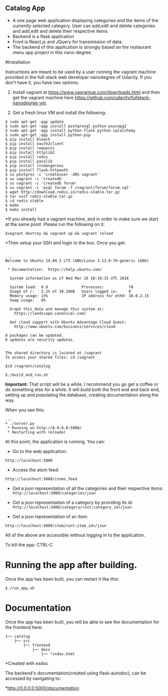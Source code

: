 
## Catalog App

* A one page web application displaying categories and the items of the currently selected category. 
User can add,edit and delete categories and add,edit and delete their respective items.
* Backend is a flask application
* Front is React.js and JQuery for transmission of data.
* The backend of this application is strongly based on the restaurant menu app project in this nano-degree. 

#Installation

Instructions are meant to be used by a user running the vagrant machine provided in the full-stack web developer nanodegree of Udacity.
If you don't have it, you have two options: 
 
 1) Install vagrant at https://www.vagrantup.com/downloads.html and then get the vagrant machine here https://github.com/udacity/fullstack-nanodegree-vm.
 
 2) Get a fresh linux VM and install the following:
 
```
$ sudo apt-get -qqy update
$ sudo apt-get -qqy install postgresql python-psycopg2
$ sudo apt-get -qqy install python-flask python-sqlalchemy
$ sudo apt-get -qqy install python-pip
$ pip install bleach
$ pip install oauth2client
$ pip install requests
$ pip install httplib2
$ pip install redis
$ pip install passlib
$ pip install itsdangerous
$ pip install flask-httpauth
$ su postgres -c 'createuser -dRS vagrant'
$ su vagrant -c 'createdb'
$ su vagrant -c 'createdb forum'
$ su vagrant -c 'psql forum -f /vagrant/forum/forum.sql'
$ wget http://download.redis.io/redis-stable.tar.gz
$ tar xvzf redis-stable.tar.gz
$ cd redis-stable
$ make
$ make install
```

*If you already had a vagrant machine, and in order to make sure we start at the same point. Please run the following on it:

`$vagrant destroy && vagrant up && vagrant reload`

*Then setup your SSH and login to the box. Once you get:

```

...
Welcome to Ubuntu 14.04.3 LTS (GNU/Linux 3.13.0-76-generic i686)

 * Documentation:  https://help.ubuntu.com/

  System information as of Wed Mar 16 18:10:15 UTC 2016

  System load:  0.9               Processes:           78
  Usage of /:   3.2% of 39.34GB   Users logged in:     0
  Memory usage: 15%               IP address for eth0: 10.0.2.15
  Swap usage:   0%

  Graph this data and manage this system at:
    https://landscape.canonical.com/

  Get cloud support with Ubuntu Advantage Cloud Guest:
    http://www.ubuntu.com/business/services/cloud

0 packages can be updated.
0 updates are security updates.


The shared directory is located at /vagrant
To access your shared files: cd /vagrant
```

`$cd /vagrant/catalog`

`$./build_and_run.sh`

**Important:** That script will be a while, I recommend you go get a coffee or do something else for a while. It will build both the front end and back end, setting up and populating the database, creating documentation along the way.

When you see this:
```
...
+ ./server.py
 * Running on http://0.0.0.0:5000/
 * Restarting with reloader

```

At this point, the application is running. You can:

* Go to the web application:

 `http://localhost:5000`

* Access the atom feed:

`http://localhost:5000/items_feed`

* Get a json representation of all the categories and their respective items:
 `http://localhost:5000/categories/json`
 
* Get a json representation of a category by providing its id:
 `http://localhost:5000/category/<int:category_id>/json`

* Get a json representation of an item:

 `http://localhost:5000/item/<int:item_id>/json`

All of the above are accessible without logging in to the application.

To kill the app: CTRL-C

# Running the app after building.

Once the app has been built, you can restart it like this:

`$./run_app.sh`

# Documentation

Once the app has been built, you will be able to see the documentation for the frontend here:

```
├── catalog
    ├── src
        ├── frontend
            ├── docs
                ├── *index.html
```
*Created with esdoc

The backend's documentation(created using flask-autodoc), can be accessed by navigating to: 

*http://0.0.0.0:5000/documentation
